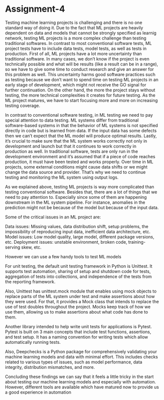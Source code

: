 # Assignment-4


Testing machine learning projects is challenging and there is no one standard way of doing it. Due to the fact that ML projects are heavily dependent on data and models that cannot be strongly specified as learnig  network, testing ML projects is a more complex challenge than testing traditional softwares. In contrast to most conventional software tests, ML project tests have to include data tests, model tests, as well as tests in production.
First of all, ML projects have a lot more uncertainty than traditional software. In many cases, we don’t know if the project is even technically possible and what will be results (like a result can be in a range), so we have to give some time to conduct research and give an answer for this problem as well. This uncertainty harms good software practices such as testing because we don’t want to spend time on testing ML projects in an early stage of development, which might not receive the GO signal for further continuation.
On the other hand, the more the project stays without testing, the more technical complexities it creates for future testing. As the ML project matures, we have to start focusing more and more on increasing testing coverage.



In contrast to conventional software testing, in ML testing we need to pay special attention to data testing. ML systems differ from traditional software-based systems in that the behavior of ML systems is not specified directly in code but is learned from data. If the input data has some defects then we can’t expect that the ML model will produce optimal results. 
Lastly, it’s crucial to make sure that the ML system works correctly not only in development and launch but that it continues to work correctly in production as well. In traditional software, tests are only run in the development environment and it’s assumed that if a piece of code reaches production, it must have been tested and works properly. Over time in ML projects, some external conditions might cause data shifts or we might change the data source and provider. That’s why we need to continue testing and monitoring the ML system using output logs.



As we explained above, testing ML projects is way more complicated than testing conventional software. Besides that, there are a lot of things that we need to pay attention to. Especially since some of them are happening downstream in the ML system pipeline. For instance, anomalies in the prediction might not be because of the model but because of the input data.



Some of the critical issues in an ML project are:



Data issues: Missing values, data distribution shift, setup problems, the impossibility of reproducing input data, inefficient data architecture, etc.
Model issues: Low model quality, large model, different package versions, etc.
Deployment issues: unstable environment, broken code, training-serving skew, etc.



However we can use a few handy tools to test ML models



For unit testing, the default unit testing framework in Python is Unittest. It supports test automation, sharing of setup and shutdown code for tests, aggregation of tests into collections, and independence of the tests from the reporting framework.



Also, Unittest has unittest.mock module that enables using mock objects to replace parts of the ML system under test and make assertions about how they were used. For that, it provides a Mock class that intends to replace the use of test doubles throughout the project. Mocks keep track of how we use them, allowing us to make assertions about what code has done to them. 



Another library intended to help write unit tests for applications is Pytest. Pytest is built on 3 main concepts that include test functions, assertions, and test setup. It has a naming convention for writing tests which allow automatically running tests.



Also, Deepchecks is a Python package for comprehensively validating your machine learning models and data with minimal effort. This includes checks related to various types of issues, such as model performance, data integrity, distribution mismatches, and more.



Concluding these findings we can say that it feels a little tricky in the start about testing our machine learning models and especially with automation. However, different tools are available which have matured now to provide us a good experience in automation
